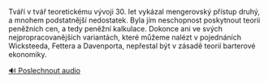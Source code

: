 
Tváří v tvář teoretickému vývoji 30. let vykázal mengerovský přístup druhý, a mnohem podstatnější nedostatek. Byla jím neschopnost poskytnout teorii peněžních cen, a tedy peněžní kalkulace. Dokonce ani ve svých nejpropracovanějších variantách, které můžeme nalézt v pojednáních Wicksteeda, Fettera a Davenporta, nepřestal být v zásadě teorií barterové ekonomiky.

[🔊 Poslechnout audio](/data/7-paragraphs/audio/chapter_184/para_007-Tv-v-tv-teoretickmu-vvoji-30-let-vykzal-m.mp3)

